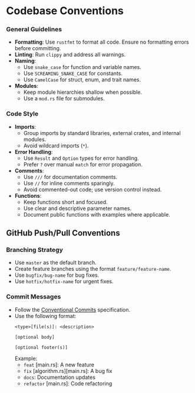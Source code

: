# Codebase Conventions

### General Guidelines
- **Formatting**: Use `rustfmt` to format all code. Ensure no formatting errors before committing.
- **Linting**: Run `clippy` and address all warnings.
- **Naming**:
  - Use `snake_case` for function and variable names.
  - Use `SCREAMING_SNAKE_CASE` for constants.
  - Use `CamelCase` for struct, enum, and trait names.
- **Modules**:
  - Keep module hierarchies shallow when possible.
  - Use a `mod.rs` file for submodules.

### Code Style
- **Imports**:
  - Group imports by standard libraries, external crates, and internal modules.
  - Avoid wildcard imports (`*`).
- **Error Handling**:
  - Use `Result` and `Option` types for error handling.
  - Prefer `?` over manual `match` for error propagation.
- **Comments**:
  - Use `///` for documentation comments.
  - Use `//` for inline comments sparingly.
  - Avoid commented-out code; use version control instead.
- **Functions**:
  - Keep functions short and focused.
  - Use clear and descriptive parameter names.
  - Document public functions with examples where applicable.

## GitHub Push/Pull Conventions

### Branching Strategy
- Use `master` as the default branch.
- Create feature branches using the format `feature/feature-name`.
- Use `bugfix/bug-name` for bug fixes.
- Use `hotfix/hotfix-name` for urgent fixes.

### Commit Messages
- Follow the [Conventional Commits](https://www.conventionalcommits.org/) specification.
- Use the following format:
  ```
  <type>[file(s)]: <description>

  [optional body]

  [optional footer(s)]
  ```
  Example:
  - `feat` [main.rs]: A new feature
  - `fix` [algorithm.rs][main.rs]: A bug fix
  - `docs`: Documentation updates
  - `refactor` [main.rs]: Code refactoring
